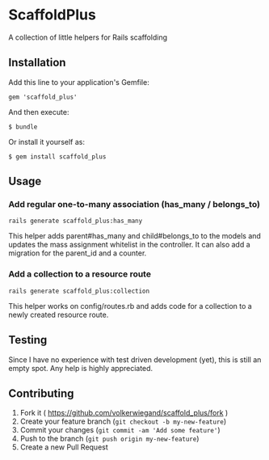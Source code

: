 # ScaffoldPlus

A collection of little helpers for Rails scaffolding

## Installation

Add this line to your application's Gemfile:

    gem 'scaffold_plus'

And then execute:

    $ bundle

Or install it yourself as:

    $ gem install scaffold_plus

## Usage

### Add regular one-to-many association (has_many / belongs_to)
    rails generate scaffold_plus:has_many

This helper adds parent#has_many and child#belongs_to to the models
and updates the mass assignment whitelist in the controller.
It can also add a migration for the parent_id and a counter.

### Add a collection to a resource route
    rails generate scaffold_plus:collection

This helper works on config/routes.rb and adds code for a collection
to a newly created resource route.

## Testing

Since I have no experience with test driven development (yet), this is
still an empty spot. Any help is highly appreciated.

## Contributing

1. Fork it ( https://github.com/volkerwiegand/scaffold_plus/fork )
2. Create your feature branch (`git checkout -b my-new-feature`)
3. Commit your changes (`git commit -am 'Add some feature'`)
4. Push to the branch (`git push origin my-new-feature`)
5. Create a new Pull Request
